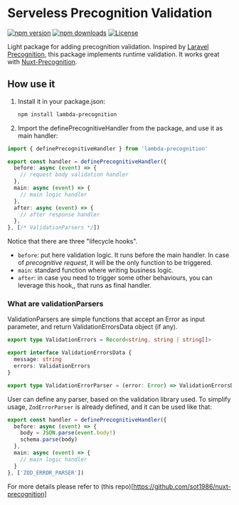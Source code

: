 # Serveless Precognition Validation

[![npm version][npm-version-src]][npm-version-href]
[![npm downloads][npm-downloads-src]][npm-downloads-href]
[![License][license-src]][license-href]

Light package for adding precognition validation.
Inspired by [Laravel Precognition](https://laravel.com/docs/11.x/precognition), this package implements runtime validation.
It works great with [Nuxt-Precognition](https://www.npmjs.com/package/nuxt-precognition).

## How use it
1. Install it in your package.json:
   ```sh
   npm install lambda-precognition
   ```
2. Import the definePrecognitiveHandler from the package, and use it as main handler:

```ts
import { definePrecognitiveHandler } from 'lambda-precognition'

export const handler = definePrecognitiveHandler({
  before: async (event) => {
    // request body validation handler
  },
  main: async (event) => {
    // main logic handler
  },
  after: async (event) => {
    // after response handler
  },
}, [/* ValidationParsers */])
```

Notice that there are three "lifecycle hooks".
- `before`: put here validation logic. It runs before the main handler. In case of _precognitive request_, it will be the only function to be triggered.
- `main`: standard function where writing business logic.
- `after`: in case you need to trigger some other behaviours, you can leverage this hook,, that runs as final handler.

### What are validationParsers
ValidationParsers are simple functions that accept an Error as input parameter, and return ValidationErrorsData object (if any).

```ts
export type ValidationErrors = Record<string, string | string[]>

export interface ValidationErrorsData {
  message: string
  errors: ValidationErrors
}

export type ValidationErrorParser = (error: Error) => ValidationErrorsData | undefined | null
```

User can define any parser, based on the validation library used.
To simplify usage, `ZodErrorParser` is already defined, and it can be used like that:

```ts
export const handler = definePrecognitiveHandler({
  before: async (event) => {
    body = JSON.parse(event.body!)
    schema.parse(body)
  },
  main: async (event) => {
    // main logic handler
  }
}, ['ZOD_ERROR_PARSER'])
```

For more details please refer to (this repo)[https://github.com/sot1986/nuxt-precognition]

<!-- Badges -->
[npm-version-src]: https://img.shields.io/npm/v/nuxt-precognition/latest.svg?style=flat&colorA=020420&colorB=00DC82
[npm-version-href]: https://npmjs.com/package/nuxt-precognition

[npm-downloads-src]: https://img.shields.io/npm/dm/nuxt-precognition.svg?style=flat&colorA=020420&colorB=00DC82
[npm-downloads-href]: https://npmjs.com/package/nuxt-precognition

[license-src]: https://img.shields.io/npm/l/nuxt-precognition.svg?style=flat&colorA=020420&colorB=00DC82
[license-href]: https://npmjs.com/package/nuxt-precognition
